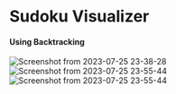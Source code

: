# Sudoku Visualizer
#### Using Backtracking

![Screenshot from 2023-07-25 23-38-28](https://github.com/CodeRic28/sudoku_visualizer/assets/51741804/0d92dd48-a958-49dc-9a96-dea187dfc638) ![Screenshot from 2023-07-25 23-55-44](https://github.com/CodeRic28/sudoku_visualizer/assets/51741804/9b00d38f-fc57-408c-88c7-fc0866279d79) ![Screenshot from 2023-07-25 23-55-44](https://github.com/CodeRic28/sudoku_visualizer/assets/51741804/77825a07-62b0-4bee-96eb-7367c21ef40d)
